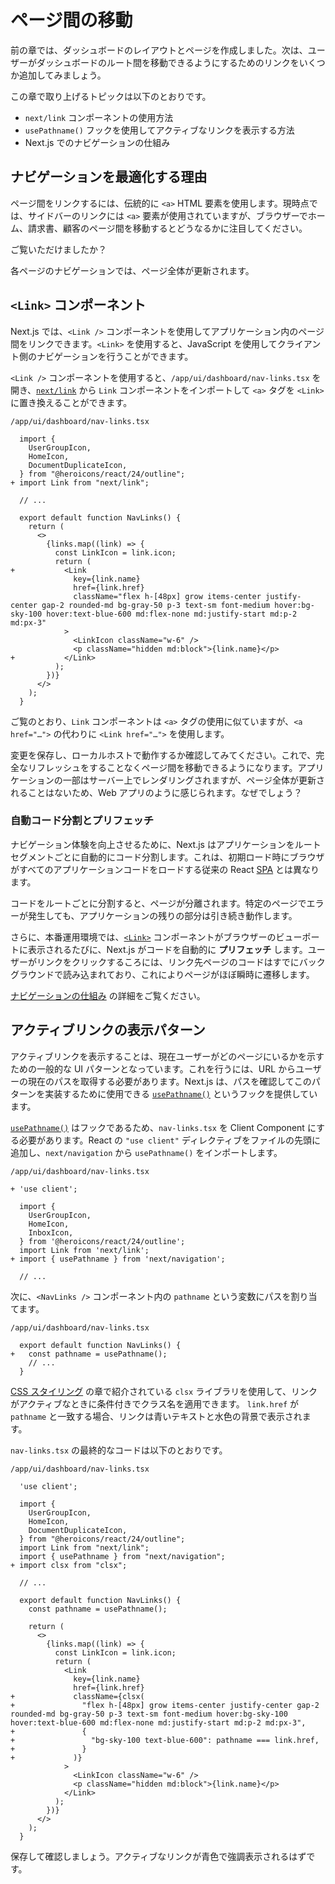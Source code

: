 # ページ間の移動

前の章では、ダッシュボードのレイアウトとページを作成しました。次は、ユーザーがダッシュボードのルート間を移動できるようにするためのリンクをいくつか追加してみましょう。

この章で取り上げるトピックは以下のとおりです。

- `next/link` コンポーネントの使用方法
- `usePathname()` フックを使用してアクティブなリンクを表示する方法
- Next.js でのナビゲーションの仕組み

## ナビゲーションを最適化する理由

ページ間をリンクするには、伝統的に `<a>` HTML 要素を使用します。現時点では、サイドバーのリンクには `<a>` 要素が使用されていますが、ブラウザーでホーム、請求書、顧客のページ間を移動するとどうなるかに注目してください。

ご覧いただけましたか？

各ページのナビゲーションでは、ページ全体が更新されます。

## `<Link>` コンポーネント

Next.js では、`<Link />` コンポーネントを使用してアプリケーション内のページ間をリンクできます。`<Link>` を使用すると、JavaScript を使用してクライアント側のナビゲーションを行うことができます。

`<Link />` コンポーネントを使用すると、`/app/ui/dashboard/nav-links.tsx` を開き、[`next/link`](https://nextjs.org/docs/app/api-reference/components/link) から `Link` コンポーネントをインポートして `<a>` タグを `<Link>` に置き換えることができます。

`/app/ui/dashboard/nav-links.tsx`

```tsx diff
  import {
    UserGroupIcon,
    HomeIcon,
    DocumentDuplicateIcon,
  } from "@heroicons/react/24/outline";
+ import Link from "next/link";

  // ...

  export default function NavLinks() {
    return (
      <>
        {links.map((link) => {
          const LinkIcon = link.icon;
          return (
+           <Link
              key={link.name}
              href={link.href}
              className="flex h-[48px] grow items-center justify-center gap-2 rounded-md bg-gray-50 p-3 text-sm font-medium hover:bg-sky-100 hover:text-blue-600 md:flex-none md:justify-start md:p-2 md:px-3"
            >
              <LinkIcon className="w-6" />
              <p className="hidden md:block">{link.name}</p>
+           </Link>
          );
        })}
      </>
    );
  }
```

ご覧のとおり、`Link` コンポーネントは `<a>` タグの使用に似ていますが、`<a href="…">` の代わりに `<Link href="…">` を使用します。

変更を保存し、ローカルホストで動作するか確認してみてください。これで、完全なリフレッシュをすることなくページ間を移動できるようになります。アプリケーションの一部はサーバー上でレンダリングされますが、ページ全体が更新されることはないため、Web アプリのように感じられます。なぜでしょう？

### 自動コード分割とプリフェッチ

ナビゲーション体験を向上させるために、Next.js はアプリケーションをルートセグメントごとに自動的にコード分割します。これは、初期ロード時にブラウザがすべてのアプリケーションコードをロードする従来の React [SPA](https://developer.mozilla.org/en-US/docs/Glossary/SPA) とは異なります。

コードをルートごとに分割すると、ページが分離されます。特定のページでエラーが発生しても、アプリケーションの残りの部分は引き続き動作します。

さらに、本番運用環境では、[`<Link>`](https://nextjs.org/docs/api-reference/next/link) コンポーネントがブラウザーのビューポートに表示されるたびに、Next.js がコードを自動的に **プリフェッチ** します。ユーザーがリンクをクリックするころには、リンク先ページのコードはすでにバックグラウンドで読み込まれており、これによりページがほぼ瞬時に遷移します。

[ナビゲーションの仕組み](https://nextjs.org/docs/app/building-your-application/routing/linking-and-navigating#how-routing-and-navigation-works) の詳細をご覧ください。

## アクティブリンクの表示パターン

アクティブリンクを表示することは、現在ユーザーがどのページにいるかを示すための一般的な UI パターンとなっています。これを行うには、URL からユーザーの現在のパスを取得する必要があります。Next.js は、パスを確認してこのパターンを実装するために使用できる [`usePathname()`](https://nextjs.org/docs/app/api-reference/functions/use-pathname) というフックを提供しています。

[`usePathname()`](https://nextjs.org/docs/app/api-reference/functions/use-pathname) はフックであるため、`nav-links.tsx` を Client Component にする必要があります。React の `"use client"` ディレクティブをファイルの先頭に追加し、`next/navigation` から `usePathname()` をインポートします。

`/app/ui/dashboard/nav-links.tsx`

```tsx diff
+ 'use client';

  import {
    UserGroupIcon,
    HomeIcon,
    InboxIcon,
  } from '@heroicons/react/24/outline';
  import Link from 'next/link';
+ import { usePathname } from 'next/navigation';

  // ...
```

次に、`<NavLinks />` コンポーネント内の `pathname` という変数にパスを割り当てます。

`/app/ui/dashboard/nav-links.tsx`

```tsx diff
  export default function NavLinks() {
+   const pathname = usePathname();
    // ...
  }
```

[CSS スタイリング](https://nextjs.org/learn/dashboard-app/css-styling) の章で紹介されている `clsx` ライブラリを使用して、リンクがアクティブなときに条件付きでクラス名を適用できます。 `link.href` が `pathname` と一致する場合、リンクは青いテキストと水色の背景で表示されます。

`nav-links.tsx` の最終的なコードは以下のとおりです。

`/app/ui/dashboard/nav-links.tsx`

```tsx diff
  'use client';

  import {
    UserGroupIcon,
    HomeIcon,
    DocumentDuplicateIcon,
  } from "@heroicons/react/24/outline";
  import Link from "next/link";
  import { usePathname } from "next/navigation";
+ import clsx from "clsx";

  // ...

  export default function NavLinks() {
    const pathname = usePathname();

    return (
      <>
        {links.map((link) => {
          const LinkIcon = link.icon;
          return (
            <Link
              key={link.name}
              href={link.href}
+             className={clsx(
+               "flex h-[48px] grow items-center justify-center gap-2 rounded-md bg-gray-50 p-3 text-sm font-medium hover:bg-sky-100 hover:text-blue-600 md:flex-none md:justify-start md:p-2 md:px-3",
+               {
+                 "bg-sky-100 text-blue-600": pathname === link.href,
+               }
+             )}
            >
              <LinkIcon className="w-6" />
              <p className="hidden md:block">{link.name}</p>
            </Link>
          );
        })}
      </>
    );
  }
```

保存して確認しましょう。アクティブなリンクが青色で強調表示されるはずです。
